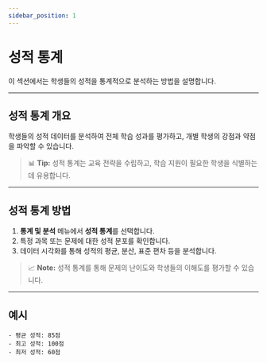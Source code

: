 ```yaml
---
sidebar_position: 1
---
```


# 성적 통계

이 섹션에서는 학생들의 성적을 통계적으로 분석하는 방법을 설명합니다.

---

## 성적 통계 개요

학생들의 성적 데이터를 분석하여 전체 학습 성과를 평가하고, 개별 학생의 강점과 약점을 파악할 수 있습니다.

> 📊 **Tip:** 성적 통계는 교육 전략을 수립하고, 학습 지원이 필요한 학생을 식별하는 데 유용합니다.

---

## 성적 통계 방법

1. **통계 및 분석** 메뉴에서 **성적 통계**를 선택합니다.
2. 특정 과목 또는 문제에 대한 성적 분포를 확인합니다.
3. 데이터 시각화를 통해 성적의 평균, 분산, 표준 편차 등을 분석합니다.

> 📈 **Note:** 성적 통계를 통해 문제의 난이도와 학생들의 이해도를 평가할 수 있습니다.

---

## 예시

```plaintext
- 평균 성적: 85점
- 최고 성적: 100점
- 최저 성적: 60점
```
